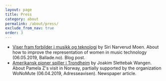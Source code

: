```yaml
---
layout: page
title: Press
category: about
permalink: /about/press/
exclude_from_nav: true
order: 3
---
```


* [Viser fram forbilder i musikk og teknologi](http://www.ballade.no/sak/viser-fram-forbilder-i-musikk-og-teknologi/) by Siri Narverud Moen. About how to improve the representation of women in music technology (06.05.2019, Ballade.no). Blog post.
* [Amerikansk pioner spiller i Trondheim](/assets/press/06.04.2019.-uke.14-nr.82-253.argang-Adresseavisen.pdf) by Joakim Slettebak Wangen. About Pamela Z's visit in Norway, partially supported by the organization WoNoMute (06.04.2019, Adresseavisen). Newspaper article.
